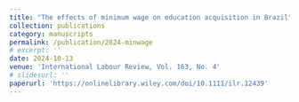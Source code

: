 ```yaml
---
title: "The effects of minimum wage on education acquisition in Brazil"
collection: publications
category: manuscripts
permalink: /publication/2024-minwage
# excerpt: ''
date: 2024-10-13
venue: 'International Labour Review, Vol. 163, No. 4'
# slidesurl: ''
paperurl: 'https://onlinelibrary.wiley.com/doi/10.1111/ilr.12439'
---
```

